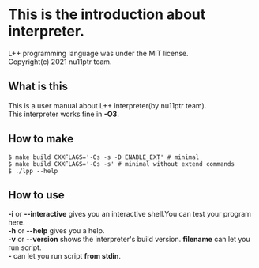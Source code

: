 # This is the introduction about interpreter.

L++ programming language was under the MIT license.  
Copyright(c) 2021 nu11ptr team.

## What is this

This is a user manual about L++ interpreter\(by nu11ptr team\).  
This interpreter works fine in **-O3**.

## How to make

```
$ make build CXXFLAGS='-Os -s -D ENABLE_EXT' # minimal
$ make build CXXFLAGS='-Os -s' # minimal without extend commands
$ ./lpp --help
```

## How to use

**-i** or **--interactive** gives you an interactive shell.You can test your program here.  
**-h** or **--help** gives you a help.  
**-v** or **--version** shows the interpreter's build version.
**filename** can let you run script.  
**-** can let you run script **from stdin**.
